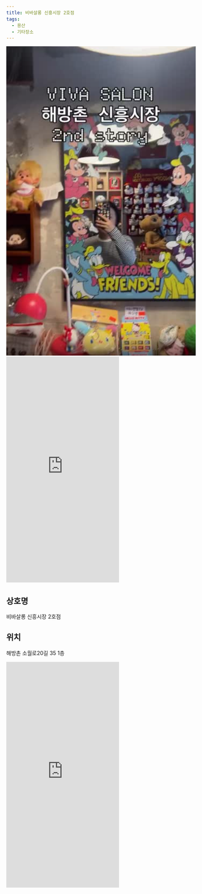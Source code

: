 ```yaml
---
title: 비바살롱 신흥시장 2호점
tags:
  - 용산
  - 기타장소
---
```

<img src="assets/Screenshot_201.png">

<iframe src="https://www.instagram.com/p/DPnSr7DEkq4/embed" frameborder="0" scrolling="auto" allowtransparency="true" height="600"></iframe>


## 상호명
비바살롱 신흥시장 2호점

## 위치
해방촌 소월로20길 35 1층


<iframe src="https://www.instagram.com/vivasalon_toyshop/embed" frameborder="0" scrolling="auto" allowtransparency="true" height="600"></iframe>